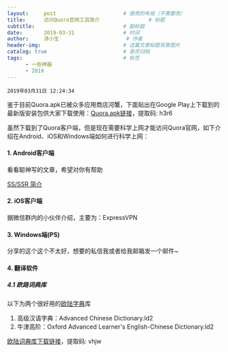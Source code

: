 ```yaml
---
layout:     post                      # 使用的布局（不需要改）
title:      访问Quora官网工具简介                # 标题 
subtitle:                             # 副标题
date:       2019-03-31                # 时间
author:     涤小生                      # 作者
header-img:                           # 这篇文章标题背景图片
catalog: true                         # 是否归档
tags:                                 # 标签
      - 一些神器
      - 2019
---
```


`2019年03月31日 12:24:34`

鉴于目前Quora.apk已被众多应用商店河蟹，下面贴出在Google Play上下载到的最新版安装包供大家下载使用：[Quora.apk链接]( https://pan.baidu.com/s/1KOs3kJUQoM8EkYHucGJrmg)，提取码: h3r6

虽然下载到了Quora客户端，但是现在需要科学上网才能访问Quora官网，如下介绍在Android、iOS和Windows端如何进行科学上网：

#### 1. Android客户端

看看聪神写的文章，希望对你有帮助

[SS/SSR 简介](https://congcong0806.github.io/2018/04/20/SS/#android-客户端)

#### 2. iOS客户端

据微信群内的小伙伴介绍，主要为：ExpressVPN

#### 3. Windows端(PS)

分享的这个这个不太好，想要的私信我或者给我邮箱发一个邮件~

#### 4. 翻译软件

##### 4.1 欧路词典库

以下为两个很好用的[欧陆字典](http://www.eudic.net/v4/en/app/eudic)库
1. 高级汉语字典：Advanced Chinese Dictionary.ld2
2. 牛津高阶：Oxford Advanced Learner's English-Chinese Dictionary.ld2

[欧陆词典库下载链接](https://pan.baidu.com/s/19UUhQH2NQ4PmhgV8V-jyQQ)，提取码: vhjw
